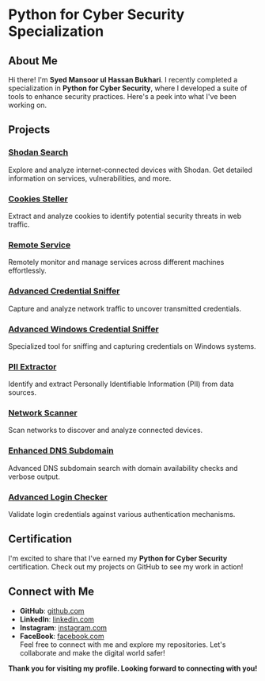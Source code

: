 # Python for Cyber Security Specialization

## About Me

Hi there! I'm **Syed Mansoor ul Hassan Bukhari**. I recently completed a specialization in **Python for Cyber Security**, where I developed a suite of tools to enhance security practices. Here's a peek into what I've been working on.

## Projects

### [Shodan Search](https://github.com/cyberfantics/shodan_search)
Explore and analyze internet-connected devices with Shodan. Get detailed information on services, vulnerabilities, and more.

### [Cookies Steller](https://github.com/cyberfantics/cookies-steller)
Extract and analyze cookies to identify potential security threats in web traffic.

### [Remote Service](https://github.com/cyberfantics/remote-service)
Remotely monitor and manage services across different machines effortlessly.

### [Advanced Credential Sniffer](https://github.com/cyberfantics/advanced_credential_sniffer)
Capture and analyze network traffic to uncover transmitted credentials.

### [Advanced Windows Credential Sniffer](https://github.com/cyberfantics/advanced_window_credential_sniffer)
Specialized tool for sniffing and capturing credentials on Windows systems.

### [PII Extractor](https://github.com/cyberfantics/pii_extractor)
Identify and extract Personally Identifiable Information (PII) from data sources.

### [Network Scanner](https://github.com/cyberfantics/network-scanner)
Scan networks to discover and analyze connected devices.

### [Enhanced DNS Subdomain](https://github.com/cyberfantics/enhanced-dns-subdomain)
Advanced DNS subdomain search with domain availability checks and verbose output.

### [Advanced Login Checker](https://github.com/cyberfantics/advanced-login-checker)
Validate login credentials against various authentication mechanisms.

## Certification

I'm excited to share that I've earned my **Python for Cyber Security** certification. Check out my projects on GitHub to see my work in action!

## Connect with Me

- **GitHub**: [github.com](https://github.com/cyberfantics)
- **LinkedIn**: [linkedin.com](https://www.linkedin.com/in/mansoor-bukhari-77549a264/)
- **Instagram**: [instagram.com](https://www.instagram.com/cyberfantics)
- **FaceBook**: [facebook.com](https://www.facebook.com/mansoorbukhari860)
  </br>
Feel free to connect with me and explore my repositories. Let's collaborate and make the digital world safer!

**Thank you for visiting my profile. Looking forward to connecting with you!**
